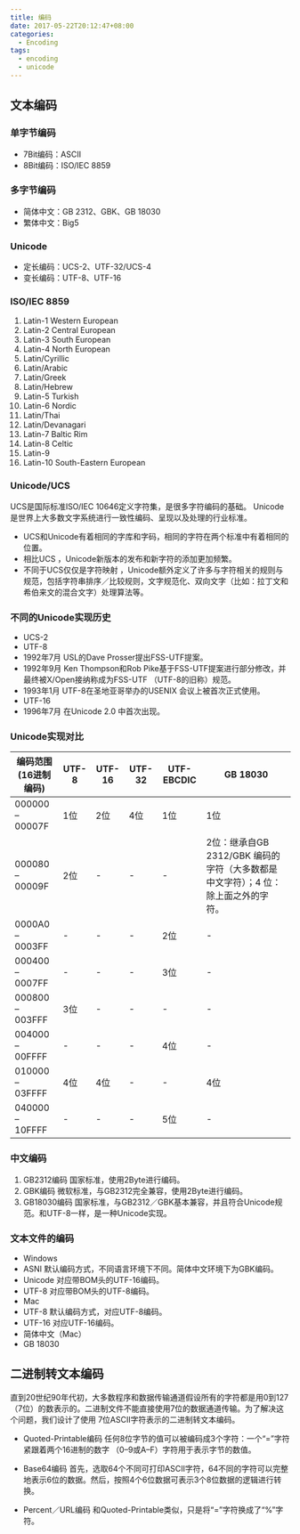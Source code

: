 ```yaml
---
title: 编码
date: 2017-05-22T20:12:47+08:00
categories:
  - Encoding
tags:
  - encoding
  - unicode
---
```


## 文本编码

### 单字节编码

- 7Bit编码：ASCII
- 8Bit编码：ISO/IEC 8859

### 多字节编码

- 简体中文：GB 2312、GBK、GB 18030
- 繁体中文：Big5

### Unicode

- 定长编码：UCS-2、UTF-32/UCS-4
- 变长编码：UTF-8、UTF-16

<!--more-->

### ISO/IEC 8859

1. Latin-1 Western European
1. Latin-2 Central European
1. Latin-3 South European
1. Latin-4 North European
1. Latin/Cyrillic
1. Latin/Arabic
1. Latin/Greek
1. Latin/Hebrew
1. Latin-5 Turkish
1. Latin-6 Nordic
1. Latin/Thai
1. Latin/Devanagari
1. Latin-7 Baltic Rim
1. Latin-8 Celtic
1. Latin-9
1. Latin-10 South-Eastern European

### Unicode/UCS

UCS是国际标准ISO/IEC 10646定义字符集，是很多字符编码的基础。
Unicode是世界上大多数文字系统进行一致性编码、呈现以及处理的行业标准。

- UCS和Unicode有着相同的字库和字码，相同的字符在两个标准中有着相同的位置。
- 相比UCS ，Unicode新版本的发布和新字符的添加更加频繁。
- 不同于UCS仅仅是字符映射 ，Unicode额外定义了许多与字符相关的规则与规范，包括字符串排序／比较规则，文字规范化、双向文字（比如：拉丁文和希伯来文的混合文字）处理算法等。

### 不同的Unicode实现历史

- UCS-2
- UTF-8
- 1992年7月
  USL的Dave Prosser提出FSS-UTF提案。
- 1992年9月
  Ken Thompson和Rob Pike基于FSS-UTF提案进行部分修改，并最终被X/Open接纳称成为FSS-UTF （UTF-8的旧称）规范。
- 1993年1月
  UTF-8在圣地亚哥举办的USENIX 会议上被首次正式使用。
- UTF-16
- 1996年7月
  在Unicode 2.0 中首次出现。

### Unicode实现对比

| 编码范围(16进制编码) | UTF-8 | UTF-16 | UTF-32 | UTF-EBCDIC | GB 18030                                                                          |
| -------------------- | ----- | ------ | ------ | ---------- | --------------------------------------------------------------------------------- |
| 000000 – 00007F      | 1位   | 2位    | 4位    | 1位        | 1位                                                                               |
| 000080 – 00009F      | 2位   | -      | -      | -          | 2位：继承自GB 2312/GBK 编码的字符（大多数都是中文字符）；4 位：除上面之外的字符。 |
| 0000A0 – 0003FF      | -     | -      | -      | 2位        | -                                                                                 |
| 000400 – 0007FF      | -     | -      | -      | 3位        | -                                                                                 |
| 000800 – 003FFF      | 3位   | -      | -      | -          | -                                                                                 |
| 004000 – 00FFFF      | -     | -      | -      | 4位        | -                                                                                 |
| 010000 – 03FFFF      | 4位   | 4位    | -      | -          | 4位                                                                               |
| 040000 – 10FFFF      | -     | -      | -      | 5位        | -                                                                                 |

### 中文编码

1. GB2312编码
   国家标准，使用2Byte进行编码。
1. GBK编码
   微软标准，与GB2312完全兼容，使用2Byte进行编码。
1. GB18030编码
   国家标准，与GB2312／GBK基本兼容，并且符合Unicode规范。和UTF-8一样，是一种Unicode实现。

### 文本文件的编码

- Windows
- ASNI
  默认编码方式，不同语言环境下不同。简体中文环境下为GBK编码。
- Unicode
  对应带BOM头的UTF-16编码。
- UTF-8
  对应带BOM头的UTF-8编码。
- Mac
- UTF-8
  默认编码方式，对应UTF-8编码。
- UTF-16
  对应UTF-16编码。
- 简体中文（Mac）
- GB 18030

## 二进制转文本编码

直到20世纪90年代初，大多数程序和数据传输通道假设所有的字符都是用0到127（7位）的数表示的。二进制文件不能直接使用7位的数据通道传输。为了解决这个问题，我们设计了使用 7位ASCII字符表示的二进制转文本编码。

- Quoted-Printable编码
  任何8位字节的值可以被编码成3个字符：一个“=”字符紧跟着两个16进制的数字 （0–9或A–F）字符用于表示字节的数值。

- Base64编码
  首先，选取64个不同可打印ASCII字符，64不同的字符可以完整地表示6位的数据。然后，按照4个6位数据可表示3个8位数据的逻辑进行转换。

- Percent／URL编码
  和Quoted-Printable类似，只是将“=”字符换成了“%”字符。
